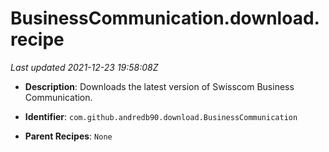 # BusinessCommunication.download.recipe

_Last updated 2021-12-23 19:58:08Z_

- **Description**: Downloads the latest version of Swisscom Business Communication.

- **Identifier**: `com.github.andredb90.download.BusinessCommunication`

- **Parent Recipes**: `None`
